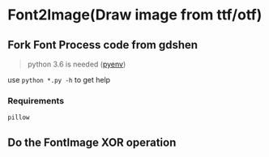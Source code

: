 # Font2Image(Draw image from ttf/otf)
## Fork Font Process code from gdshen
> python 3.6 is needed ([pyenv](https://github.com/yyuu/pyenv))

use `python *.py -h` to get help

### Requirements
```
pillow
```

## Do the FontImage XOR operation
